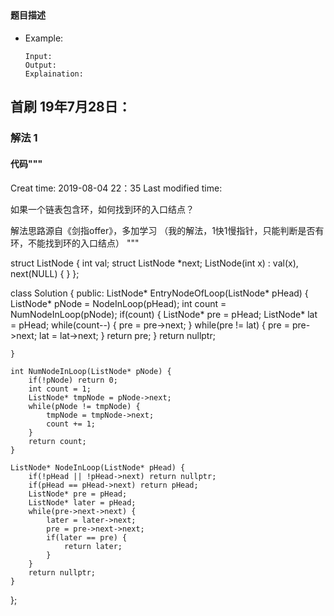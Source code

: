 ## 
#### 题目描述

- Example:
    ```
    Input: 
    Output: 
    Explaination:
    ```  

## 首刷 19年7月28日：
### 解法 1
#### 代码"""
Creat time: 2019-08-04 22：35
Last modified time: 

如果一个链表包含环，如何找到环的入口结点？

解法思路源自《剑指offer》，多加学习
（我的解法，1快1慢指针，只能判断是否有环，不能找到环的入口结点）
"""

struct ListNode {
    int val;
    struct ListNode *next;
    ListNode(int x) : val(x), next(NULL) { }
};


class Solution {
public:
    ListNode* EntryNodeOfLoop(ListNode* pHead) {
        ListNode* pNode = NodeInLoop(pHead);
        int count = NumNodeInLoop(pNode);
        if(count) {
            ListNode* pre = pHead;
            ListNode* lat = pHead;
            while(count--) {
                pre = pre->next;
            }
            while(pre != lat) {
                pre = pre->next;
                lat = lat->next;
            }
            return pre;
        }
        return nullptr;
        
    }

    int NumNodeInLoop(ListNode* pNode) {
        if(!pNode) return 0;
        int count = 1;
        ListNode* tmpNode = pNode->next;
        while(pNode != tmpNode) {
            tmpNode = tmpNode->next;
            count += 1;
        }
        return count;
    }

    ListNode* NodeInLoop(ListNode* pHead) {
        if(!pHead || !pHead->next) return nullptr;
        if(pHead == pHead->next) return pHead;
        ListNode* pre = pHead;
        ListNode* later = pHead;
        while(pre->next->next) {
            later = later->next;
            pre = pre->next->next;
            if(later == pre) {
                return later;
            }
        }
        return nullptr;
    }
};